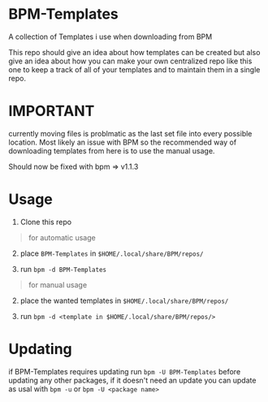 # BPM-Templates

A collection of Templates i use when downloading from BPM

This repo should give an idea about how templates can be created but also give an idea about how you can make your own centralized repo like this one to keep a track of all of your templates and to maintain them in a single repo.

# IMPORTANT

currently moving files is problmatic as the last set file into every possible location.
Most likely an issue with BPM so the recommended way of downloading templates from here is to use the manual usage.

Should now be fixed with bpm => v1.1.3

# Usage

1. Clone this repo

> for automatic usage

2. place `BPM-Templates` in `$HOME/.local/share/BPM/repos/`

3. run `bpm -d BPM-Templates`

> for manual usage

2. place the wanted templates in `$HOME/.local/share/BPM/repos/`

3. run `bpm -d <template in $HOME/.local/share/BPM/repos/>`

# Updating

if BPM-Templates requires updating run `bpm -U BPM-Templates` before updating any other packages, if it doesn't need an update you can update as usal with `bpm -u` or `bpm -U <package name>`
